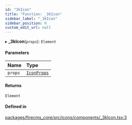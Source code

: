 ```yaml
---
id: "3kIcon"
title: "Function: _3kIcon"
sidebar_label: "_3kIcon"
sidebar_position: 0
custom_edit_url: null
---
```


▸ **_3kIcon**(`props`): `Element`

#### Parameters

| Name | Type |
| :------ | :------ |
| `props` | [`IconProps`](../types/IconProps.md) |

#### Returns

`Element`

#### Defined in

[packages/firecms_core/src/icons/components/_3kIcon.tsx:3](https://github.com/FireCMSco/firecms/blob/d45f3739/packages/firecms_core/src/icons/components/_3kIcon.tsx#L3)
